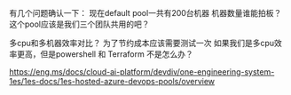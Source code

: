 有几个问题确认一下：
现在default pool一共有200台机器
机器数量谁能拍板？
这个pool应该是我们三个团队共用的吧？

多cpu和多机器效率对比？ 为了节约成本应该需要测试一次
如果我们是多cpu效率更高，但是powershell 和 Terraform 不是怎么办？

https://eng.ms/docs/cloud-ai-platform/devdiv/one-engineering-system-1es/1es-docs/1es-hosted-azure-devops-pools/overview

